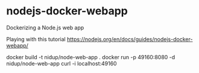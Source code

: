 # nodejs-docker-webapp

Dockerizing a Node.js web app

Playing with this tutorial https://nodejs.org/en/docs/guides/nodejs-docker-webapp/

docker build -t nidup/node-web-app .
docker run -p 49160:8080 -d nidup/node-web-app
curl -i localhost:49160